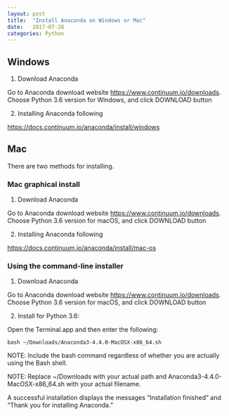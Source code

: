 ```yaml
---
layout: post
title:  "Install Anaconda on Windows or Mac"
date:   2017-07-28 
categories: Python
---
```

## Windows
1. Download Anaconda

Go to Anaconda download website <https://www.continuum.io/downloads>.
Choose Python 3.6 version for Windows, and click DOWNLOAD button

2. Installing Anaconda following

<https://docs.continuum.io/anaconda/install/windows>

## Mac

There are two methods for installing.

### Mac graphical install
1. Download Anaconda

Go to Anaconda download website <https://www.continuum.io/downloads>.
Choose Python 3.6 version for macOS, and click DOWNLOAD button

2. Installing Anaconda following

<https://docs.continuum.io/anaconda/install/mac-os>

### Using the command-line installer

1. Download Anaconda

Go to Anaconda download website <https://www.continuum.io/downloads>.
Choose Python 3.6 version for macOS, and click DOWNLOAD button

2. Install for Python 3.6:

Open the Terminal.app and then enter the following:

```
bash ~/Downloads/Anaconda3-4.4.0-MacOSX-x86_64.sh
```

NOTE: Include the bash command regardless of whether you are actually using the Bash shell.

NOTE: Replace ~/Downloads with your actual path and Anaconda3-4.4.0-MacOSX-x86_64.sh with your actual filename.

A successful installation displays the messages “Installation finished” and “Thank you for installing Anaconda.”


